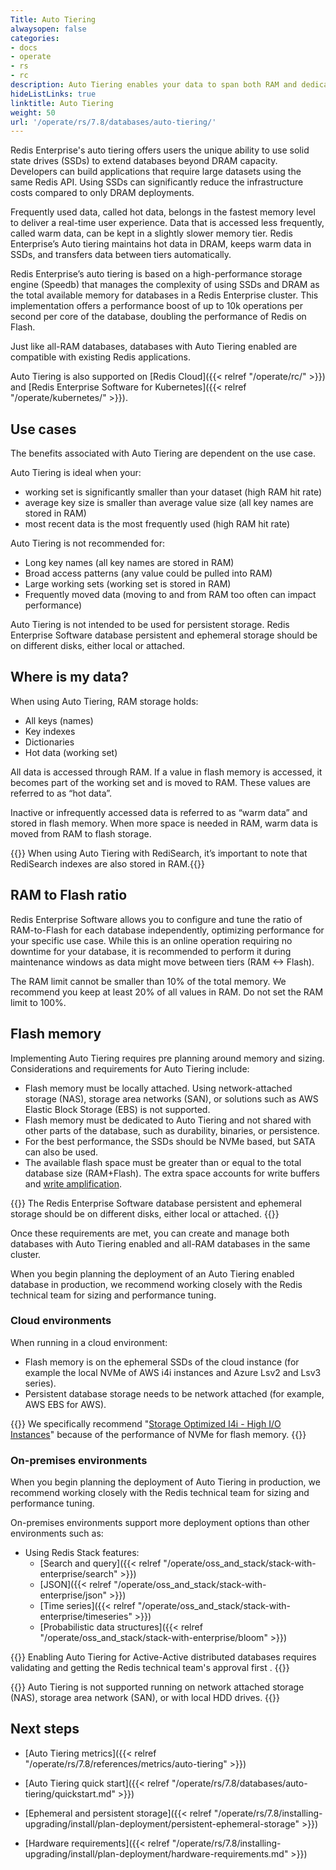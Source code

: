 ```yaml
---
Title: Auto Tiering
alwaysopen: false
categories:
- docs
- operate
- rs
- rc
description: Auto Tiering enables your data to span both RAM and dedicated flash memory.
hideListLinks: true
linktitle: Auto Tiering
weight: 50
url: '/operate/rs/7.8/databases/auto-tiering/'
---
```

Redis Enterprise's auto tiering offers users the unique ability to use solid state drives (SSDs) to extend databases beyond DRAM capacity.
Developers can build applications that require large datasets using the same Redis API.
Using SSDs can significantly reduce the infrastructure costs compared to only DRAM deployments. 

Frequently used data, called hot data, belongs in the fastest memory level to deliver a real-time user experience.
Data that is accessed less frequently, called warm data, can be kept in a slightly slower memory tier.
Redis Enterprise’s Auto tiering maintains hot data in DRAM, keeps warm data in SSDs, and transfers data between tiers automatically.

Redis Enterprise’s auto tiering is based on a high-performance storage engine (Speedb) that manages the complexity of using SSDs and DRAM as the total available memory for databases in a Redis Enterprise cluster. This implementation offers a performance boost of up to 10k operations per second per core of the database, doubling the performance of Redis on Flash.

Just like all-RAM databases, databases with Auto Tiering enabled are compatible with existing Redis applications.

Auto Tiering is also supported on [Redis Cloud]({{< relref "/operate/rc/" >}}) and [Redis Enterprise Software for Kubernetes]({{< relref "/operate/kubernetes/" >}}).

## Use cases

The benefits associated with Auto Tiering are dependent on the use case.

Auto Tiering is ideal when your:

- working set is significantly smaller than your dataset (high RAM hit rate)
- average key size is smaller than average value size (all key names are stored in RAM)
- most recent data is the most frequently used (high RAM hit rate)

Auto Tiering is not recommended for:

- Long key names (all key names are stored in RAM)
- Broad access patterns (any value could be pulled into RAM)
- Large working sets (working set is stored in RAM)
- Frequently moved data (moving to and from RAM too often can impact performance)

Auto Tiering is not intended to be used for persistent storage. Redis Enterprise Software database persistent and ephemeral storage should be on different disks, either local or attached.

## Where is my data?

When using Auto Tiering, RAM storage holds:
- All keys (names)
- Key indexes
- Dictionaries
- Hot data (working set)

All data is accessed through RAM. If a value in flash memory is accessed, it becomes part of the working set and is moved to RAM. These values are referred to as “hot data”.

Inactive or infrequently accessed data is referred to as “warm data” and stored in flash memory. When more space is needed in RAM, warm data is moved from RAM to flash storage.

{{<note>}} When using Auto Tiering with RediSearch, it’s important to note that RediSearch indexes are also stored in RAM.{{</note>}}

## RAM to Flash ratio

Redis Enterprise Software allows you to configure and tune the ratio of RAM-to-Flash for each database independently, optimizing performance for your specific use case.
While this is an online operation requiring no downtime for your database, it is recommended to perform it during maintenance windows as data might move between tiers (RAM <-> Flash).

The RAM limit cannot be smaller than 10% of the total memory. We recommend you keep at least 20% of all values in RAM. Do not set the RAM limit to 100%.

## Flash memory

Implementing Auto Tiering requires pre planning around memory and sizing. Considerations and requirements for Auto Tiering include:

- Flash memory must be locally attached. Using network-attached storage (NAS), storage area networks (SAN), or solutions such as AWS Elastic Block Storage (EBS) is not supported. 
- Flash memory must be dedicated to Auto Tiering and not shared with other parts of the database, such as durability, binaries, or persistence.
- For the best performance, the SSDs should be NVMe based, but SATA can also be used.
- The available flash space must be greater than or equal to the total database size (RAM+Flash). The extra space accounts for write buffers and [write amplification](https://en.wikipedia.org/wiki/Write_amplification).

{{<note>}} The Redis Enterprise Software database persistent and ephemeral storage should be on different disks, either local or attached. {{</note>}}

Once these requirements are met, you can create and manage both databases with Auto Tiering enabled and
all-RAM databases in the same cluster.

When you begin planning the deployment of an Auto Tiering enabled database in production,
we recommend working closely with the Redis technical team for sizing and performance tuning.

### Cloud environments

When running in a cloud environment:

- Flash memory is on the ephemeral SSDs of the cloud instance (for example the local NVMe of AWS i4i instances and Azure Lsv2 and Lsv3 series).
- Persistent database storage needs to be network attached (for example, AWS EBS for AWS).

{{<note>}}
We specifically recommend "[Storage Optimized I4i - High I/O Instances](https://aws.amazon.com/ec2/instance-types/#storage-optimized)" because of the performance of NVMe for flash memory. {{</note>}}

### On-premises environments

When you begin planning the deployment of Auto Tiering in production, we recommend working closely with the Redis technical team for sizing and performance tuning.

On-premises environments support more deployment options than other environments such as:

- Using Redis Stack features:
  - [Search and query]({{< relref "/operate/oss_and_stack/stack-with-enterprise/search" >}}) 
  - [JSON]({{< relref "/operate/oss_and_stack/stack-with-enterprise/json" >}})
  - [Time series]({{< relref "/operate/oss_and_stack/stack-with-enterprise/timeseries" >}})
  - [Probabilistic data structures]({{< relref "/operate/oss_and_stack/stack-with-enterprise/bloom" >}})

{{<note>}} Enabling Auto Tiering for Active-Active distributed databases requires validating and getting the Redis technical team's approval first . {{</note>}}

{{<warning>}} Auto Tiering is not supported running on network attached storage (NAS), storage area network (SAN), or with local HDD drives. {{</warning>}}

## Next steps

- [Auto Tiering metrics]({{< relref "/operate/rs/7.8/references/metrics/auto-tiering" >}})
- [Auto Tiering quick start]({{< relref "/operate/rs/7.8/databases/auto-tiering/quickstart.md" >}})

- [Ephemeral and persistent storage]({{< relref "/operate/rs/7.8/installing-upgrading/install/plan-deployment/persistent-ephemeral-storage" >}})
- [Hardware requirements]({{< relref "/operate/rs/7.8/installing-upgrading/install/plan-deployment/hardware-requirements.md" >}})
